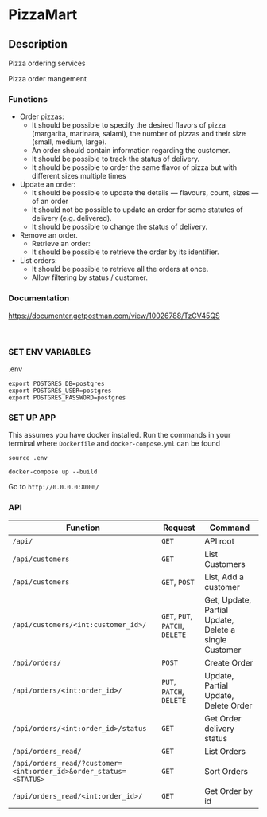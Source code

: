 # PizzaMart

## Description
Pizza ordering services

Pizza order mangement
### Functions 
* Order pizzas:
	* It should be possible to specify the desired flavors of pizza (margarita, marinara, salami), the number of pizzas and their size (small, medium, large).
    * An order should contain information regarding the customer.
	* It should be possible to track the status of delivery.
    * It should be possible to order the same flavor of pizza but with different sizes multiple times
* Update an order:
	* It should be possible to update the details — flavours, count, sizes — of an order
    * It should not be possible to update an order for some statutes of delivery (e.g. delivered).
	* It should be possible to change the status of delivery.
* Remove an order.
	* Retrieve an order:
	* It should be possible to retrieve the order by its identifier.
* List orders:
	* It should be possible to retrieve all the orders at once.
	* Allow filtering by status / customer.




### Documentation
https://documenter.getpostman.com/view/10026788/TzCV45QS

<br>

### SET ENV VARIABLES
.env
```
export POSTGRES_DB=postgres
export POSTGRES_USER=postgres
export POSTGRES_PASSWORD=postgres
```

### SET UP APP

This assumes you have docker installed. Run the commands in your terminal where `Dockerfile` and `docker-compose.yml` can be found

`source .env`

`docker-compose up --build`

Go to  `http://0.0.0.0:8000/`

### API 
| Function                                   | Request| Command                 |
| ------------------------------------------ | -------| ------------------------|
| `/api/`                                    |`GET`   | API root                |
| `/api/customers`                           |`GET`   | List Customers          |
| `/api/customers`                           |`GET`, `POST`   | List, Add a customer|
| `/api/customers/<int:customer_id>/`         |`GET`, `PUT`, `PATCH`, `DELETE`| Get, Update, Partial Update, Delete a single Customer|
| `/api/orders/`                             |`POST`  | Create Order            |
| `/api/orders/<int:order_id>/`              |`PUT`, `PATCH`, `DELETE`| Update, Partial Update, Delete Order|
| `/api/orders/<int:order_id>/status`        |`GET`   | Get Order delivery status|
| `/api/orders_read/`                        |`GET`   | List Orders             |
| `/api/orders_read/?customer=<int:order_id>&order_status=<STATUS>`|`GET`   | Sort Orders|
| `/api/orders_read/<int:order_id>/`             |`GET`   | Get Order by id|
